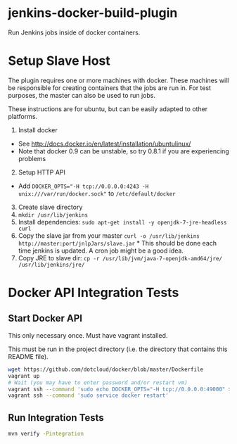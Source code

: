 jenkins-docker-build-plugin
===========================

Run Jenkins jobs inside of docker containers.

Setup Slave Host
================

The plugin requires one or more machines with docker. These machines will be
responsible for creating containers that the jobs are run in. For test purposes,
the master can also be used to run jobs.

These instructions are for ubuntu, but can be easily adapted to other platforms.

1. Install docker
  * See http://docs.docker.io/en/latest/installation/ubuntulinux/
  * Note that docker 0.9 can be unstable, so try 0.8.1 if you are experiencing
    problems
2. Setup HTTP API
  * Add `DOCKER_OPTS="-H tcp://0.0.0.0:4243 -H unix:///var/run/docker.sock"` to `/etc/default/docker`
3. Create slave directory
  1. `mkdir /usr/lib/jenkins`
  3. Install dependencies: `sudo apt-get install -y openjdk-7-jre-headless curl`
  2. Copy the slave jar from your master `curl -o /usr/lib/jenkins http://master:port/jnlpJars/slave.jar`
    * This should be done each time jenkins is updated. A cron job might be a good idea.
  4. Copy JRE to slave dir: `cp -r /usr/lib/jvm/java-7-openjdk-amd64/jre/ /usr/lib/jenkins/jre/`

Docker API Integration Tests
============================

## Start Docker API

This only necessary once. Must have vagrant installed.

This must be run in the project directory (i.e. the directory that contains
this README file).

```bash
wget https://github.com/dotcloud/docker/blob/master/Dockerfile
vagrant up
# Wait (you may have to enter password and/or restart vm)
vagrant ssh --command 'sudo echo DOCKER_OPTS="-H tcp://0.0.0.0:49000" >> /etc/default/docker'
vagrant ssh --command 'sudo service docker restart'
```

## Run Integration Tests

```bash
mvn verify -Pintegration
```
